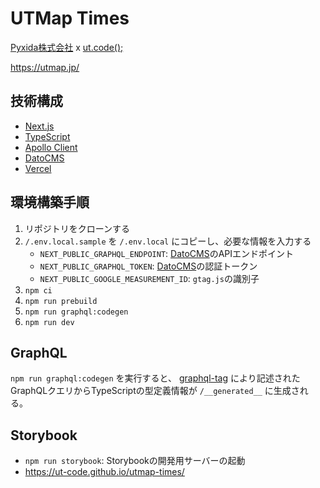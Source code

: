 # UTMap Times

[Pyxida株式会社](https://pyxida.jp/) x [ut.code();](https://utcode.net/)

https://utmap.jp/

## 技術構成

* [Next.js](https://nextjs.org/)
* [TypeScript](https://nextjs.org/)
* [Apollo Client](https://www.apollographql.com/)
* [DatoCMS](https://www.datocms.com/)
* [Vercel](https://vercel.com/)

## 環境構築手順

1. リポジトリをクローンする
2. `/.env.local.sample` を `/.env.local` にコピーし、必要な情報を入力する
   * `NEXT_PUBLIC_GRAPHQL_ENDPOINT`: [DatoCMS](https://www.datocms.com/)のAPIエンドポイント
   * `NEXT_PUBLIC_GRAPHQL_TOKEN`: [DatoCMS](https://www.datocms.com/)の認証トークン
   * `NEXT_PUBLIC_GOOGLE_MEASUREMENT_ID`: `gtag.js`の識別子
3. `npm ci`
4. `npm run prebuild`
5. `npm run graphql:codegen`
6. `npm run dev`

## GraphQL

`npm run graphql:codegen` を実行すると、 [graphql-tag](https://github.com/apollographql/graphql-tag) により記述されたGraphQLクエリからTypeScriptの型定義情報が `/__generated__` に生成される。

## Storybook

* `npm run storybook`: Storybookの開発用サーバーの起動
* https://ut-code.github.io/utmap-times/
